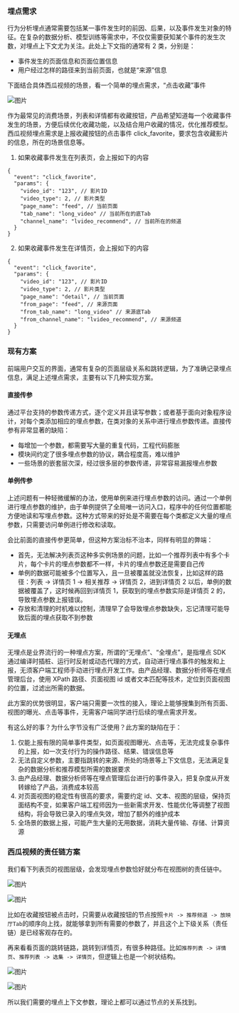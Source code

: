 ### 埋点需求

行为分析埋点通常需要包括某一事件发生时的前因、后果，以及事件发生对象的特征。在复杂的数据分析、模型训练等需求中，不仅仅需要获知某个事件的发生次数，对埋点上下文尤为关注。此处上下文指的通常有 2 类，分别是：

-   事件发生的页面信息和页面位置信息
-   用户经过怎样的路径来到当前页面，也就是“来源”信息

下面结合具体西瓜视频的场景，看一个简单的埋点需求，“点击收藏”事件

![图片](https://p3-juejin.byteimg.com/tos-cn-i-k3u1fbpfcp/85f841476fd74b33ad4caa095bc2ceea~tplv-k3u1fbpfcp-zoom-1.image)

作为最常见的消费场景，列表和详情都有收藏按钮，产品希望知道每一个收藏事件发生的场景，方便后续优化收藏功能，以及结合用户收藏的情况，优化推荐模型。西瓜视频埋点需求是上报收藏按钮的点击事件 click_favorite，要求包含收藏影片的信息，所在的场景信息等。

1.  如果收藏事件发生在列表页，会上报如下的内容

```
{
  "event": "click_favorite",
  "params": {
    "video_id": "123", // 影片ID
    "video_type": 2, // 影片类型
    "page_name": "feed", // 当前页面
    "tab_name": "long_video" // 当前所在的底Tab
    "channel_name": "lvideo_recommend", // 当前所在的频道
  }
}
```

2.  如果收藏事件发生在详情页，会上报如下的内容

```
{
  "event": "click_favorite",
  "params": {
    "video_id": "123", // 影片ID
    "video_type": 2, // 影片类型
    "page_name": "detail", // 当前页面
    "from_page": "feed", // 来源页面
    "from_tab_name": "long_video" // 来源底Tab
    "from_channel_name": "lvideo_recommend", // 来源频道
  }
}
```

### 现有方案

前端用户交互的界面，通常有复杂的页面层级关系和跳转逻辑，为了准确记录埋点信息，满足上述埋点需求，主要有以下几种实现方案。

#### 直接传参

通过平台支持的参数传递方式，逐个定义并且读写参数；或者基于面向对象程序设计，对每个类添加相应的埋点参数，在类对象的关系中进行埋点参数传递。直接传参有非常显著的缺陷：

-   每增加一个参数，都需要写大量的重复代码，工程代码膨胀
-   模块间约定了很多埋点参数的协议，耦合程度高，难以维护
-   一些场景的嵌套层次深，经过很多层的参数传递，非常容易漏报埋点参数

#### 单例传参

上述问题有一种轻微缓解的办法，使用单例来进行埋点参数的访问。通过一个单例进行埋点参数的维护，由于单例提供了全局唯一访问入口，程序中的任何位置都能方便地读和写埋点参数。这种方式带来的好处是不需要在每个类都定义大量的埋点参数，只需要访问单例进行修改和读取。

会比前面的直接传参更简单，但这种方案治标不治本，同样有明显的弊端：

-   首先，无法解决列表页这种多实例场景的问题，比如一个推荐列表中有多个卡片，每个卡片的埋点参数都不一样，卡片的埋点参数还是需要自己传
-   单例的数据可能被多个位置写入，且一旦被覆盖就没法恢复，比如这样的路径：列表 -> 详情页 1 -> 相关推荐 -> 详情页 2，进到详情页 2 以后，单例的数据被覆盖了，这时候再回到详情页 1，获取到的埋点参数实际是详情页 2 的，导致埋点参数上报错误。
-   存放和清理的时机难以控制，清理早了会导致埋点参数缺失，忘记清理可能导致后面的埋点获取不到参数

#### 无埋点

无埋点是业界流行的一种埋点方案，所谓的“无埋点”、“全埋点”，是指埋点 SDK 通过编译时插桩、运行时反射或动态代理的方式，自动进行埋点事件的触发和上报，无须客户端工程师手动进行埋点开发工作。由产品经理、数据分析师等在埋点管理后台，使用 XPath 路径、页面视图 id 或者文本匹配等技术，定位到页面视图的位置，过滤出所需的数据。

此方案的优势很明显，客户端只需要一次性的接入，理论上能够搜集到所有页面、视图的曝光、点击等事件，无需客户端同学进行后续的埋点需求开发。

有这么好的事？为什么字节没有广泛使用？此方案的缺陷在于：

1.  仅能上报有限的简单事件类型，如页面视图曝光、点击等，无法完成复杂事件的上报，如一次支付行为的操作路径、结果、错误信息等
2.  无法自定义参数，主要指跳转的来源、所处的场景等上下文信息，无法满足复杂的数据分析和推荐模型所需的数据要求
3.  由产品经理、数据分析师等在埋点管理后台进行的事件录入，把复杂度从开发转嫁给了产品，消费成本较高
4.  对页面视图的稳定性有很高的要求，需要约定 id、文本、视图的层级，保持页面结构不变，如果客户端工程师因为一些新需求开发、性能优化等调整了视图结构，将会导致已录入的埋点失效，增加了额外的维护成本
5.  全场景的数据上报，可能产生大量的无用数据，消耗大量传输、存储、计算资源

### 西瓜视频的责任链方案

我们看下列表页的视图层级，会发现埋点参数恰好就分布在视图树的责任链中。

![图片](https://p3-juejin.byteimg.com/tos-cn-i-k3u1fbpfcp/2f54c6499d214e668c50a116f442af45~tplv-k3u1fbpfcp-zoom-1.image)

![图片](https://p3-juejin.byteimg.com/tos-cn-i-k3u1fbpfcp/c777c72524ee4fd3b75b7cbb05ab967f~tplv-k3u1fbpfcp-zoom-1.image)

比如在收藏按钮被点击时，只需要从收藏按钮的节点按照`卡片 -> 推荐频道 -> 放映厅Tab`的顺序向上找，就能够拿到所有需要的参数了，并且这个上下级关系（责任链）是已经客观存在的。

再来看看页面的跳转链路，跳转到详情页，有很多种路径。比如`推荐列表 -> 详情页`、`推荐列表 -> 选集 -> 详情页`，但逻辑上也是一个树状结构。

![图片](https://p3-juejin.byteimg.com/tos-cn-i-k3u1fbpfcp/4906defb017f474391880c5399951459~tplv-k3u1fbpfcp-zoom-1.image)

![图片](https://p3-juejin.byteimg.com/tos-cn-i-k3u1fbpfcp/e4056fcff5a84c75988f4fa60e7e6ab5~tplv-k3u1fbpfcp-zoom-1.image)

所以我们需要的埋点上下文参数，理论上都可以通过节点的关系找到。